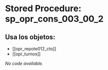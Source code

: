 # Stored Procedure: sp_opr_cons_003_00_2

## Usa los objetos:
- [[opr_repote012_cto]]
- [[opr_turnos]]

*No code available.*
